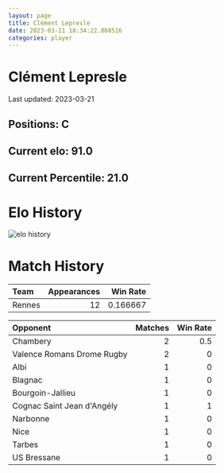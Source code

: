 ```yaml
---  
layout: page  
title: Clément Lepresle  
date: 2023-03-21 18:34:22.868516  
categories: player  
---
```

# Clément Lepresle


Last updated: 2023-03-21
## Positions: C

## Current elo: 91.0

## Current Percentile: 21.0

# Elo History


![elo history](history_ClémentLepresle.png)
# Match History


| Team   |   Appearances |   Win Rate |
|:-------|--------------:|-----------:|
| Rennes |            12 |   0.166667 |

| Opponent                   |   Matches |   Win Rate |
|:---------------------------|----------:|-----------:|
| Chambery                   |         2 |        0.5 |
| Valence Romans Drome Rugby |         2 |        0   |
| Albi                       |         1 |        0   |
| Blagnac                    |         1 |        0   |
| Bourgoin-Jallieu           |         1 |        0   |
| Cognac Saint Jean d'Angély |         1 |        1   |
| Narbonne                   |         1 |        0   |
| Nice                       |         1 |        0   |
| Tarbes                     |         1 |        0   |
| US Bressane                |         1 |        0   |